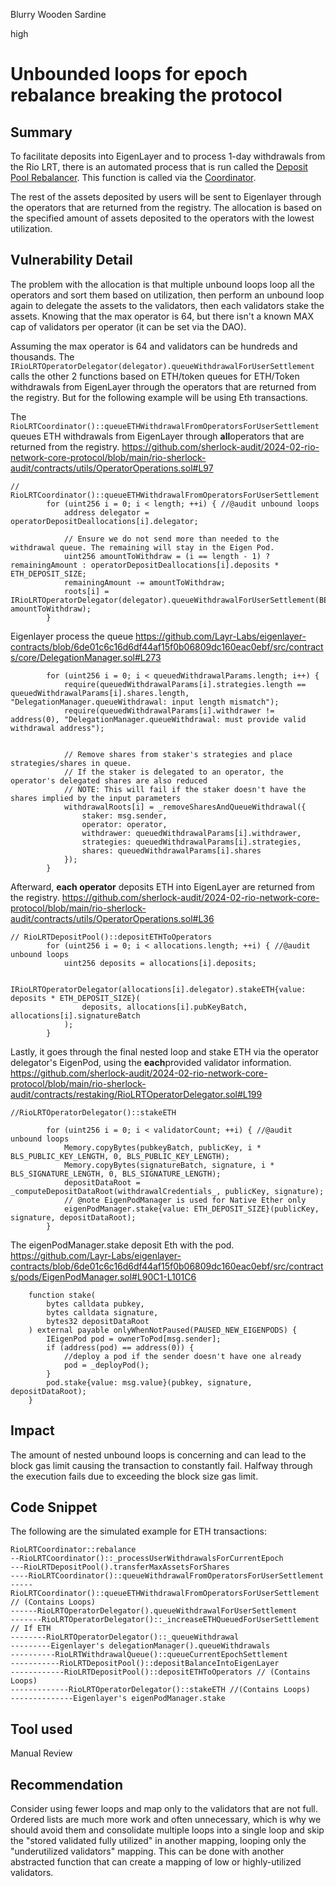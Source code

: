 Blurry Wooden Sardine

high

# Unbounded loops for epoch rebalance breaking the protocol

## Summary
To facilitate deposits into EigenLayer and to process 1-day withdrawals from the Rio LRT, there is an automated process that is run called the [Deposit Pool Rebalancer](https://github.com/contracts-and-tooling/source-code/restaking/riolrtcoordinator#rebalance). This function is called via the [Coordinator](https://github.com/rio-architecture/token-issuance#coordinator).

The rest of the assets deposited by users will be sent to Eigenlayer through the operators that are returned from the registry. The allocation is based on the specified amount of assets deposited to the operators with the lowest utilization.

## Vulnerability Detail
The problem with the allocation is that multiple unbound loops loop all the operators and sort them based on utilization, then perform an unbound loop again to delegate the assets to the validators, then each validators stake the assets. Knowing that the max operator is 64, but there isn't a known MAX cap of validators per operator (it can be set via the DAO). 

Assuming the max operator is 64 and validators can be hundreds and thousands.
The `IRioLRTOperatorDelegator(delegator).queueWithdrawalForUserSettlement` calls the other 2 functions based on ETH/token queues for ETH/Token withdrawals from EigenLayer through the operators that are returned from the registry. But for the following example will be using Eth transactions. 

The `RioLRTCoordinator()::queueETHWithdrawalFromOperatorsForUserSettlement` queues ETH withdrawals from EigenLayer through **all**operators that are returned from the registry.
https://github.com/sherlock-audit/2024-02-rio-network-core-protocol/blob/main/rio-sherlock-audit/contracts/utils/OperatorOperations.sol#L97
```solidity
// RioLRTCoordinator()::queueETHWithdrawalFromOperatorsForUserSettlement
        for (uint256 i = 0; i < length; ++i) { //@audit unbound loops
            address delegator = operatorDepositDeallocations[i].delegator;
        
            // Ensure we do not send more than needed to the withdrawal queue. The remaining will stay in the Eigen Pod.
            uint256 amountToWithdraw = (i == length - 1) ? remainingAmount : operatorDepositDeallocations[i].deposits * ETH_DEPOSIT_SIZE;
            remainingAmount -= amountToWithdraw;
            roots[i] = IRioLRTOperatorDelegator(delegator).queueWithdrawalForUserSettlement(BEACON_CHAIN_STRATEGY, amountToWithdraw);
        }
```
Eigenlayer process the queue
https://github.com/Layr-Labs/eigenlayer-contracts/blob/6de01c6c16d6df44af15f0b06809dc160eac0ebf/src/contracts/core/DelegationManager.sol#L273
```solidity
        for (uint256 i = 0; i < queuedWithdrawalParams.length; i++) {
            require(queuedWithdrawalParams[i].strategies.length == queuedWithdrawalParams[i].shares.length, "DelegationManager.queueWithdrawal: input length mismatch");
            require(queuedWithdrawalParams[i].withdrawer != address(0), "DelegationManager.queueWithdrawal: must provide valid withdrawal address");


            // Remove shares from staker's strategies and place strategies/shares in queue.
            // If the staker is delegated to an operator, the operator's delegated shares are also reduced
            // NOTE: This will fail if the staker doesn't have the shares implied by the input parameters
            withdrawalRoots[i] = _removeSharesAndQueueWithdrawal({
                staker: msg.sender,
                operator: operator,
                withdrawer: queuedWithdrawalParams[i].withdrawer,
                strategies: queuedWithdrawalParams[i].strategies,
                shares: queuedWithdrawalParams[i].shares
            });
        }
```


Afterward, **each operator** deposits ETH into EigenLayer are returned from the registry.
https://github.com/sherlock-audit/2024-02-rio-network-core-protocol/blob/main/rio-sherlock-audit/contracts/utils/OperatorOperations.sol#L36
```solidity
// RioLRTDepositPool()::depositETHToOperators
        for (uint256 i = 0; i < allocations.length; ++i) { //@audit unbound loops
            uint256 deposits = allocations[i].deposits;

            IRioLRTOperatorDelegator(allocations[i].delegator).stakeETH{value: deposits * ETH_DEPOSIT_SIZE}(
                deposits, allocations[i].pubKeyBatch, allocations[i].signatureBatch
            );
        }
```
Lastly, it goes through the final nested loop and stake ETH via the operator delegator's EigenPod, using the **each**provided validator information.
https://github.com/sherlock-audit/2024-02-rio-network-core-protocol/blob/main/rio-sherlock-audit/contracts/restaking/RioLRTOperatorDelegator.sol#L199
```solidity
//RioLRTOperatorDelegator()::stakeETH

        for (uint256 i = 0; i < validatorCount; ++i) { //@audit unbound loops
            Memory.copyBytes(pubkeyBatch, publicKey, i * BLS_PUBLIC_KEY_LENGTH, 0, BLS_PUBLIC_KEY_LENGTH);
            Memory.copyBytes(signatureBatch, signature, i * BLS_SIGNATURE_LENGTH, 0, BLS_SIGNATURE_LENGTH);
            depositDataRoot = _computeDepositDataRoot(withdrawalCredentials_, publicKey, signature);
            // @note EigenPodManager is used for Native Ether only
            eigenPodManager.stake{value: ETH_DEPOSIT_SIZE}(publicKey, signature, depositDataRoot);
        }
```
The eigenPodManager.stake deposit Eth with the pod.
https://github.com/Layr-Labs/eigenlayer-contracts/blob/6de01c6c16d6df44af15f0b06809dc160eac0ebf/src/contracts/pods/EigenPodManager.sol#L90C1-L101C6
```solidity
    function stake(
        bytes calldata pubkey, 
        bytes calldata signature, 
        bytes32 depositDataRoot
    ) external payable onlyWhenNotPaused(PAUSED_NEW_EIGENPODS) {
        IEigenPod pod = ownerToPod[msg.sender];
        if (address(pod) == address(0)) {
            //deploy a pod if the sender doesn't have one already
            pod = _deployPod();
        }
        pod.stake{value: msg.value}(pubkey, signature, depositDataRoot);
    }
```
## Impact
The amount of nested unbound loops is concerning and can lead to the block gas limit causing the transaction to constantly fail. Halfway through the execution fails due to exceeding the block size gas limit.

## Code Snippet
The following are the simulated example for ETH transactions:
```solidity
RioLRTCoordinator::rebalance
--RioLRTCoordinator()::_processUserWithdrawalsForCurrentEpoch
---RioLRTDepositPool().transferMaxAssetsForShares
----RioLRTCoordinator()::queueWithdrawalFromOperatorsForUserSettlement
-----RioLRTCoordinator()::queueETHWithdrawalFromOperatorsForUserSettlement // (Contains Loops)
------RioLRTOperatorDelegator().queueWithdrawalForUserSettlement
-------RioLRTOperatorDelegator()::_increaseETHQueuedForUserSettlement // If ETH
--------RioLRTOperatorDelegator()::_queueWithdrawal 
---------Eigenlayer's delegationManager().queueWithdrawals 
----------RioLRTWithdrawalQueue()::queueCurrentEpochSettlement
-----------RioLRTDepositPool()::depositBalanceIntoEigenLayer
------------RioLRTDepositPool()::depositETHToOperators // (Contains Loops)
-------------RioLRTOperatorDelegator()::stakeETH //(Contains Loops)
--------------Eigenlayer's eigenPodManager.stake
```
## Tool used

Manual Review

## Recommendation
Consider using fewer loops and map only to the validators that are not full. Ordered lists are much more work and often unnecessary, which is why we should avoid them and consolidate multiple loops into a single loop and skip the "stored validated fully utilized" in another mapping, looping only the "underutilized validators" mapping. This can be done with another abstracted function that can create a mapping of low or highly-utilized validators. 

